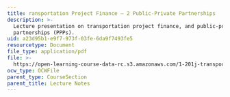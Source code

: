 ```yaml
---
title: ransportation Project Finance — 2 Public-Private Partnerships
description: >-
  Lecture presentation on transportation project finance, and public-private
  partnerships (PPPs).
uid: a23d95b1-e9f7-973f-03fe-6da9f7493fe5
resourcetype: Document
file_type: application/pdf
file: >-
  https://open-learning-course-data-rc.s3.amazonaws.com/1-201j-transportation-systems-analysis-demand-and-economics-fall-2008/a23d95b1e9f7973f03fe6da9f7493fe5_MIT1_201JF08_lec20.pdf
ocw_type: OCWFile
parent_type: CourseSection
parent_title: Lecture Notes
---
```

